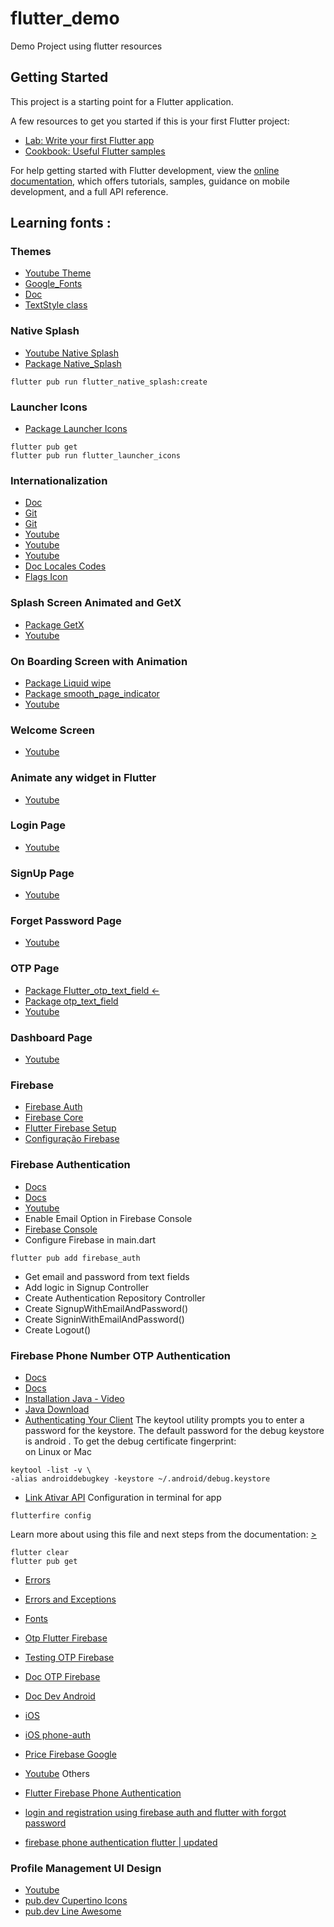 # flutter_demo

Demo Project using flutter resources

## Getting Started

This project is a starting point for a Flutter application.

A few resources to get you started if this is your first Flutter project:


- [Lab: Write your first Flutter app](https://docs.flutter.dev/get-started/codelab)
- [Cookbook: Useful Flutter samples](https://docs.flutter.dev/cookbook)

For help getting started with Flutter development, view the
[online documentation](https://docs.flutter.dev/), which offers tutorials,
samples, guidance on mobile development, and a full API reference.

## Learning fonts : 

### Themes
- [Youtube Theme](https://youtu.be/Q9FosAdX2U4)
- [Google_Fonts](https://pub.dev/packages/google_fonts)
- [Doc](https://docs.flutter.dev/cookbook/design/themes)
- [TextStyle class](https://api.flutter.dev/flutter/painting/TextStyle-class.html)

### Native Splash 
- [Youtube Native Splash](https://youtu.be/4Aawfl6yOg4)
- [Package Native_Splash](https://pub.dev/packages/flutter_native_splash)
```
flutter pub run flutter_native_splash:create
```

### Launcher Icons  
- [Package Launcher Icons](https://pub.dev/packages/flutter_launcher_icons)
```
flutter pub get
flutter pub run flutter_launcher_icons
```

### Internationalization
- [Doc](https://docs.flutter.dev/development/accessibility-and-localization/internationalization)
- [Git](https://github.com/flutter/website)
- [Git](https://github.com/flutter/website/blob/main/examples/internationalization/intl_example/lib/l10n/intl_en.arb)
- [Youtube](https://youtu.be/WrqH5fF2ZuY)
- [Youtube](https://youtu.be/aIEegP0cUOQ)
- [Youtube](https://youtu.be/YE_8l1OW2wE)
- [Doc Locales Codes](https://www.science.co.il/language/Locale-codes.php)
- [Flags Icon](https://emojipedia.org/flags/)

### Splash Screen Animated and GetX 
- [Package GetX](https://pub.dev/packages/get) 
- [Youtube](https://youtu.be/a6IX3tj1wtk)

### On Boarding Screen with Animation
- [Package Liquid wipe](https://pub.dev/packages/liquid_swipe)
- [Package smooth_page_indicator](https://pub.dev/packages/smooth_page_indicator)
- [Youtube](https://youtu.be/BtSVdJ134dQ)

### Welcome Screen
- [Youtube](https://youtu.be/qze9FjylzLE)

### Animate any widget in Flutter
- [Youtube](https://youtu.be/0orluUfFawI)

### Login Page 
- [Youtube](https://youtu.be/T5ACgTqqtbk)

### SignUp Page
- [Youtube](https://youtu.be/rcRppzsY-yw)

### Forget Password Page
- [Youtube](https://youtu.be/IQ0-_MLjHL4)

### OTP Page
- [Package Flutter_otp_text_field <-](https://pub.dev/packages/flutter_otp_text_field)
- [Package otp_text_field](https://pub.dev/packages/otp_text_field)
- [Youtube](https://youtu.be/pkzaODznLMw)

### Dashboard Page
- [Youtube](https://youtu.be/7587ynOHhAo)

### Firebase
- [Firebase Auth](https://pub.dev/packages/firebase_auth)
- [Firebase Core](https://pub.dev/packages/firebase_core)
- [Flutter Firebase Setup](https://youtu.be/fxDusoMcWj8)
- [Configuração Firebase](https://console.firebase.google.com/)

### Firebase Authentication
- [Docs](https://firebase.flutter.dev/docs/auth/overview/)
- [Docs](https://firebase.google.com/docs/auth/flutter/password-auth)
- [Youtube](https://youtu.be/Dyu-tcX0H7M)
- Enable Email Option in Firebase Console
- [Firebase Console](https://console.firebase.google.com/)
- Configure Firebase in main.dart
```
flutter pub add firebase_auth
```
- Get email and password from text fields
- Add logic in Signup Controller
- Create Authentication Repository Controller
- Create SignupWithEmailAndPassword()
- Create SigninWithEmailAndPassword()
- Create Logout()

### Firebase Phone Number OTP Authentication
- [Docs](https://firebase.flutter.dev/docs/auth/phone)
- [Docs](https://firebase.google.com/docs/auth/flutter/phone-auth)
- [Installation Java - Video](https://youtu.be/USKdqHp3Glg)
- [Java Download](https://www.oracle.com/br/java/technologies/javase/javase8u211-later-archive-downloads.html)
- [Authenticating Your Client](https://developers.google.com/android/guides/client-auth)
  The keytool utility prompts you to enter a password for the keystore. The default password for the debug keystore is android .
  To get the debug certificate fingerprint:    
  on Linux or Mac
```
keytool -list -v \
-alias androiddebugkey -keystore ~/.android/debug.keystore
```
- [Link Ativar API](https://console.cloud.google.com/apis/library/androidcheck.googleapis.com?project=flutter-login-app-16887)
  Configuration in terminal for app
```
flutterfire config
```
Learn more about using this file and next steps from the documentation:
[> ](https://firebase.google.com/docs/flutter/setup)
```
flutter clear
flutter pub get
```
- [Errors](https://firebase.google.com/docs/auth/admin/errors)
- [Errors and Exceptions](https://medium.com/flutter-community/exceptions-errors-and-asserts-in-dart-bf021794cb21)
- [Fonts](https://somniosoftware.com/post/email-authentication-with-firebase-flutter)
- [Otp Flutter Firebase](https://firebase.google.com/docs/auth/flutter/phone-auth)
- [Testing OTP Firebase](https://firebase.google.com/docs/auth/flutter/phone-auth#testing)
- [Doc OTP Firebase](https://firebase.google.com/docs/auth/android/phone-auth)
- [Doc Dev Android](https://developers.google.com/android/guides/client-auth)
- [iOS](https://firebase.google.com/docs/auth/ios/start)
- [iOS phone-auth](https://firebase.google.com/docs/auth/ios/phone-auth)
- [Price Firebase Google](https://firebase.google.com/pricing)

- [Youtube](https://youtu.be/dGwr66EkJKk)
Others
- [Flutter Firebase Phone Authentication](https://youtu.be/dTmgjPkBN58)
- [login and registration using firebase auth and flutter with forgot password](https://youtu.be/q-eJXcm14aU)
- [firebase phone authentication flutter | updated](https://youtu.be/iGChxeAhNDU)

### Profile Management UI Design
- [Youtube](https://youtu.be/d4KFeRdZMcw)
- [pub.dev Cupertino Icons](https://pub.dev/packages/cupertino_icons)
- [pub.dev Line Awesome](https://pub.dev/packages/line_awesome_flutter)